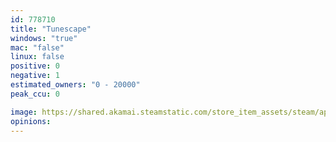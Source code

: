 ```yaml
---
id: 778710
title: "Tunescape"
windows: "true"
mac: "false"
linux: false
positive: 0
negative: 1
estimated_owners: "0 - 20000"
peak_ccu: 0

image: https://shared.akamai.steamstatic.com/store_item_assets/steam/apps/778710/header.jpg?t=1534698853
opinions:
---
```


